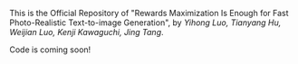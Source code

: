 This is the Official Repository of "Rewards Maximization Is Enough for Fast Photo-Realistic Text-to-image Generation", by *Yihong Luo, Tianyang Hu, Weijian Luo, Kenji Kawaguchi, Jing Tang*. 

Code is coming soon!

